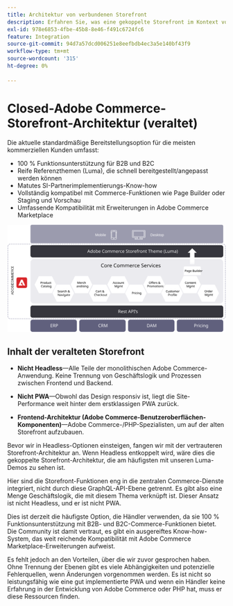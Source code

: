 ```yaml
---
title: Architektur von verbundenen Storefront
description: Erfahren Sie, was eine gekoppelte Storefront im Kontext von Headless-Adobe Commerce-Architekturen bedeutet.
exl-id: 978e6853-4fbe-45b8-8e46-f491c6724fc6
feature: Integration
source-git-commit: 94d7a57dcd006251e8eefbdb4ec3a5e140bf43f9
workflow-type: tm+mt
source-wordcount: '315'
ht-degree: 0%

---
```


# Closed-Adobe Commerce-Storefront-Architektur (veraltet)

Die aktuelle standardmäßige Bereitstellungsoption für die meisten kommerziellen Kunden umfasst:

- 100 % Funktionsunterstützung für B2B und B2C
- Reife Referenzthemen (Luma), die schnell bereitgestellt/angepasst werden können
- Matutes SI-Partnerimplementierungs-Know-how
- Vollständig kompatibel mit Commerce-Funktionen wie Page Builder oder Staging und Vorschau
- Umfassende Kompatibilität mit Erweiterungen in Adobe Commerce Marketplace

![Abbildung einer gekoppelten Adobe Commerce-Storefront-Architektur](../../../assets/playbooks/coupled-storefront-architecture.svg)

## Inhalt der veralteten Storefront

- **Nicht Headless**—Alle Teile der monolithischen Adobe Commerce-Anwendung. Keine Trennung von Geschäftslogik und Prozessen zwischen Frontend und Backend.

- **Nicht PWA**—Obwohl das Design responsiv ist, liegt die Site-Performance weit hinter dem erstklassigen PWA zurück.

- **Frontend-Architektur (Adobe Commerce-Benutzeroberflächen-Komponenten)**—Adobe Commerce-/PHP-Spezialisten, um auf der alten Storefront aufzubauen.

Bevor wir in Headless-Optionen einsteigen, fangen wir mit der vertrauteren Storefront-Architektur an. Wenn Headless entkoppelt wird, wäre dies die gekoppelte Storefront-Architektur, die am häufigsten mit unseren Luma-Demos zu sehen ist.

Hier sind die Storefront-Funktionen eng in die zentralen Commerce-Dienste integriert, nicht durch diese GraphQL-API-Ebene getrennt. Es gibt also eine Menge Geschäftslogik, die mit diesem Thema verknüpft ist. Dieser Ansatz ist nicht Headless, und er ist nicht PWA.

Dies ist derzeit die häufigste Option, die Händler verwenden, da sie 100 % Funktionsunterstützung mit B2B- und B2C-Commerce-Funktionen bietet. Die Community ist damit vertraut, es gibt ein ausgereiftes Know-how-System, das weit reichende Kompatibilität mit Adobe Commerce Marketplace-Erweiterungen aufweist.

Es fehlt jedoch an den Vorteilen, über die wir zuvor gesprochen haben. Ohne Trennung der Ebenen gibt es viele Abhängigkeiten und potenzielle Fehlerquellen, wenn Änderungen vorgenommen werden. Es ist nicht so leistungsfähig wie eine gut implementierte PWA und wenn ein Händler keine Erfahrung in der Entwicklung von Adobe Commerce oder PHP hat, muss er diese Ressourcen finden.
